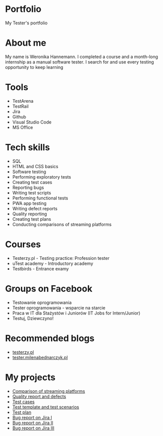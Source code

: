 # Portfolio
My Tester's portfolio
# About me
My name is Weronika Hannemann. I completed a course and a month-long internship as a manual software tester. I search for and use every testing opportunity to keep learning
# Tools
* TestArena
* TestRail
* Jira
* Github
* Visual Studio Code
* MS Office
# Tech skills
* SQL
* HTML and CSS basics
* Software testing
* Performing exploratory tests
* Creating test cases
* Reporting bugs
* Writing test scripts
* Performing functional tests
* PWA app testing
* Writing defect reports
* Quality reporting
* Creating test plans
* Conducting comparisons of streaming platforms
# Courses
* Testerzy.pl - Testing practice: Profession tester
* uTest academy - Introductory academy
* Testbirds - Entrance examy
# Groups on Facebook
* Testowanie oprogramowania
* Tester oprogramowania - wsparcie na starcie
* Praca w IT dla Stażystów i Juniorów (IT Jobs for Intern/Junior)
* Testuj, Dziewczyno!
# Recommended blogs
* [testerzy.pl](https://testerzy.pl/)
* [tester.milenabednarczyk.pl](https://tester.milenabednarczyk.pl/)
# My projects
* [Comparison of streaming platforms](https://drive.google.com/file/d/1URte38cgGAyy65i7WviXBk-9JgLpCr-l/view)
* [Quality report and defects](https://drive.google.com/file/d/10vO39e7bgVHdNtB23RhBHxNFFjGXgkQY/view)
* [Test cases](https://drive.google.com/file/d/1eXZBxmylnbuhM1c_211PFID-q1pBSNi8/view)
* [Test template and test scenarios](https://drive.google.com/file/d/1ugJgR8ZV08xg07M4bQqM1rJGC2lBgvCi/view)
* [Test plan](https://drive.google.com/file/d/1bKTbyQpnj-JphnJghEFx-kMptljrEF87/view)
* [Bug report on Jira I](https://id.atlassian.com/login?continue=https%3A%2F%2Fid.atlassian.com%2Fjoin%2Fuser-access%3Fresource%3Dari%253Acloud%253Ajira%253A%253Asite%252F97c89c1d-2f5a-4229-8288-c856eea329a0%26continue%3Dhttps%253A%252F%252Fwhanne26.atlassian.net%252Fbrowse%252FGOIT-1&application=jira)
* [Bug report on Jira II](https://id.atlassian.com/login?continue=https%3A%2F%2Fid.atlassian.com%2Fjoin%2Fuser-access%3Fresource%3Dari%253Acloud%253Ajira%253A%253Asite%252F97c89c1d-2f5a-4229-8288-c856eea329a0%26continue%3Dhttps%253A%252F%252Fwhanne26.atlassian.net%252Fbrowse%252FGOIT-2&application=jira)
* [Bug report on Jira III](https://id.atlassian.com/login?continue=https%3A%2F%2Fid.atlassian.com%2Fjoin%2Fuser-access%3Fresource%3Dari%253Acloud%253Ajira%253A%253Asite%252F97c89c1d-2f5a-4229-8288-c856eea329a0%26continue%3Dhttps%253A%252F%252Fwhanne26.atlassian.net%252Fbrowse%252FGOIT-3&application=jira)
